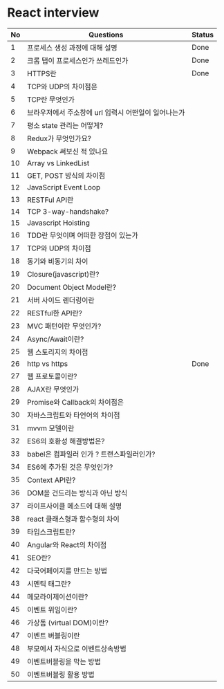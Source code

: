 # React interview

| No  | Questions                                            | Status |
| --- | ---------------------------------------------------- | ------ |
| 1   | 프로세스 생성 과정에 대해 설명                       | Done   |
| 2   | 크롬 탭이 프로세스인가 쓰레드인가                    | Done   |
| 3   | HTTPS란                                              | Done   |
| 4   | TCP와 UDP의 차이점은                                 |        |
| 5   | TCP란 무엇인가                                       |        |
| 6   | 브라우저에서 주소창에 url 입력시 어떤일이 일어나는가 |        |
| 7   | 평소 state 관리는 어떻게?                            |        |
| 8   | Redux가 무엇인가요?                                  |        |
| 9   | Webpack 써보신 적 있나요                             |        |
| 10  | Array vs LinkedList                                  |        |
| 11  | GET, POST 방식의 차이점                              |        |
| 12  | JavaScript Event Loop                                |        |
| 13  | RESTFul API란                                        |        |
| 14  | TCP 3-way-handshake?                                 |        |
| 15  | Javascript Hoisting                                  |        |
| 16  | TDD란 무엇이며 어떠한 장점이 있는가                  |        |
| 17  | TCP와 UDP의 차이점                                   |        |
| 18  | 동기와 비동기의 차이                                 |        |
| 19  | Closure(javascript)란?                               |        |
| 20  | Document Object Model란?                             |        |
| 21  | 서버 사이드 렌더링이란                               |        |
| 22  | RESTful한 API란?                                     |        |
| 23  | MVC 패턴이란 무엇인가?                               |        |
| 24  | Async/Await이란?                                     |        |
| 25  | 웹 스토리지의 차이점                                 |        |
| 26  | http vs https                                        | Done   |
| 27  | 웹 프로토콜이란?                                     |        |
| 28  | AJAX란 무엇인가                                      |        |
| 29  | Promise와 Callback의 차이점은                        |        |
| 30  | 자바스크립트와 타언어의 차이점                       |        |
| 31  | mvvm 모델이란                                        |        |
| 32  | ES6의 호환성 해결방법은?                             |        |
| 33  | babel은 컴파일러 인가 ? 트랜스파일러인가?            |        |
| 34  | ES6에 추가된 것은 무엇인가?                          |        |
| 35  | Context API란?                                       |        |
| 36  | DOM을 건드리는 방식과 아닌 방식                      |        |
| 37  | 라이프사이클 메소드에 대해 설명                      |        |
| 38  | react 클래스형과 함수형의 차이                       |        |
| 39  | 타입스크립트란?                                      |        |
| 40  | Angular와 React의 차이점                             |        |
| 41  | SEO란?                                               |        |
| 42  | 다국어페이지를 만드는 방법                           |        |
| 43  | 시멘틱 태그란?                                       |        |
| 44  | 메모라이제이션이란?                                  |        |
| 45  | 이벤트 위임이란?                                     |        |
| 46  | 가상돔 (virtual DOM)이란?                            |        |
| 47  | 이벤트 버블링이란                                    |        |
| 48  | 부모에서 자식으로 이벤트상속방법                     |        |
| 49  | 이벤트버블링을 막는 방법                             |        |
| 50  | 이벤트버블링 활용 방법                               |        |
